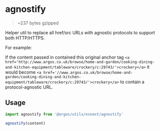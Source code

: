 # agnostify

> ~237 bytes gzipped

Helper util to replace all href/src URLs with agnostic protocols to support both HTTP/HTTPS.

For example:

If the content passed in contained this original anchor tag `<a href='http://www.argos.co.uk/browse/home-and-garden/cooking-dining-and-kitchen-equipment/tableware/crockery/c:29743/'>crockery</a>` it would become `<a href='//www.argos.co.uk/browse/home-and-garden/cooking-dining-and-kitchen-equipment/tableware/crockery/c:29743/'>crockery</a>` to contain a protocol-agnostic URL.

## Usage

```jsx
import agnostify from '@argos/utils/esnext/agnostify'

agnostify(content)
```
